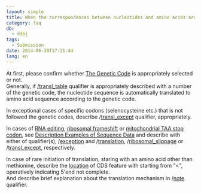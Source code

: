 ```yaml
---
layout: simple
title: When the correspondences between nucleotides and amino acids are different from the standard genetic code, how to describe CDS feature?
category: faq
db:
  - ddbj
tags: 
  - Submission
date: 2014-06-30T17:21:44
lang: en
---
```


At first, please confirm whether [The Genetic Code](/ddbj/geneticcode-e.html) is appropriately selected or not.    
Generally, if [/transl\_table](/ddbj/qualifiers-e.html#transl_table) 
qualifier is appropriately described with a number of the genetic code, 
the nucleotide sequence is automatically translated to amino acid sequence according to the genetic code.    

In exceptional cases of specific codons (selenocysteine etc.) that is not followed the genetic codes, describe
/[transl\_except](/ddbj/qualifiers-e.html#transl_except) qualifier, appropriately.    

In cases of [RNA editing](/ddbj/example-e.html#B09), 
[ribosomal frameshift](/ddbj/example-e.html#B10) or 
[mitochondrial TAA stop codon](/ddbj/example-e.html#B11), 
see [Description Examples of Sequence Data](/ddbj/example-e.html) and describe with either of qualifier(s), 
/[exception](/ddbj/qualifiers-e.html#exception) and 
/[translation](/ddbj/qualifiers-e.html#translation), 
/[ribosomal\_slippage](/ddbj/qualifiers-e.html#ribosomal_slippage) or 
/[transl\_except](/ddbj/qualifiers-e.html#transl_except), respectively.    

In case of rare initiation of translation, staring with an amino acid 
other than methionine, describe the [location](/ddbj/location-e.html) of 
CDS feature with starting from "\<", operatively indicating 5'end not complete.    
And describe brief explanation about the translation mechanism in 
/[note](/ddbj/qualifiers-e.html#note) qualifier. 
